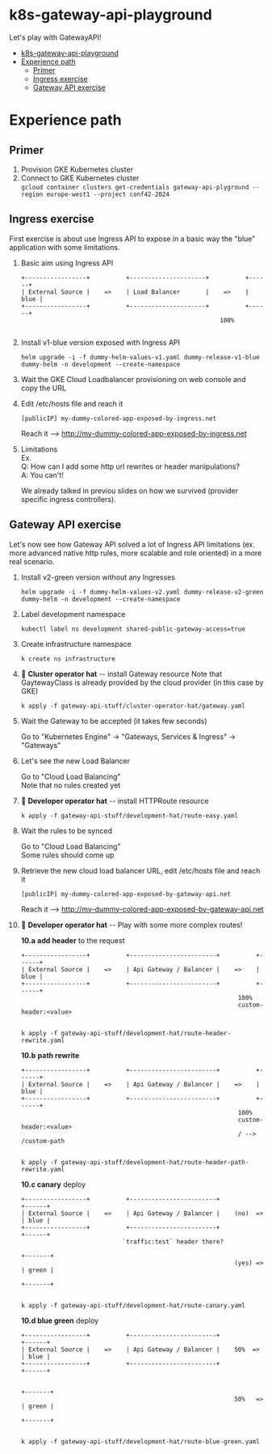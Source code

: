 # k8s-gateway-api-playground
Let's play with GatewayAPI!

- [k8s-gateway-api-playground](#k8s-gateway-api-playground)
- [Experience path](#experience-path)
  - [Primer](#primer)
  - [Ingress exercise](#ingress-exercise)
  - [Gateway API exercise](#gateway-api-exercise)

# Experience path
## Primer
1. Provision GKE Kubernetes cluster
2. Connect to GKE Kubernetes cluster\
    `gcloud container clusters get-credentials gateway-api-plyground --region europe-west1 --project conf42-2024`

## Ingress exercise
First exercise is about use Ingress API to expose in a basic way the "blue" application with some limitations.

1. Basic aim using Ingress API

    ```
    +-----------------+          +---------------------+          +------+
    | External Source |    =>    | Load Balancer       |    =>    | blue |
    +-----------------+          +---------------------+          +------+
                                                           100%
                                                
    ```

2. Install v1-blue version exposed with Ingress API
    ```
    helm upgrade -i -f dummy-helm-values-v1.yaml dummy-release-v1-blue dummy-helm -n development --create-namespace
    ```

3. Wait the GKE Cloud Loadbalancer provisioning on web console and copy the URL

4. Edit /etc/hosts file and reach it
    ```
    [publicIP] my-dummy-colored-app-exposed-by-ingress.net
    ```

    Reach it --> http://my-dummy-colored-app-exposed-by-ingress.net

5. Limitations\
   Ex. \
   Q: How can I add some http url rewrites or header manipulations?\
   A: You can't!

   We already talked in previou slides on how we survived (provider specific ingress controllers).

## Gateway API exercise
Let's now see how Gateway API solved a lot of Ingress API limitations (ex. more advanced native http rules, more scalable and role oriented) in a more real scenario.

1. Install v2-green version without any Ingresses
    ```
    helm upgrade -i -f dummy-helm-values-v2.yaml dummy-release-v2-green dummy-helm -n development --create-namespace
    ```

2. Label development namespace

    ```
    kubectl label ns development shared-public-gateway-access=true
    ```

3. Create infrastructure namespace
    ```
    k create ns infrastructure
    ```

4. 🧢 **Cluster operator hat** -- install Gateway resource
Note that GaytewayClass is already provided by the cloud provider (in this case by GKE)

    ```
    k apply -f gateway-api-stuff/cluster-operator-hat/gateway.yaml
    ```

5. Wait the Gateway to be accepted (it takes few seconds)

   Go to "Kubernetes Engine" -> "Gateways, Services & Ingress" -> "Gateways"

6. Let's see the new Load Balancer 

    Go to "Cloud Load Balancing"    
    Note that no rules created yet

7. 🧢 **Developer operator hat** -- install HTTPRoute resource

    ```
    k apply -f gateway-api-stuff/development-hat/route-easy.yaml
    ```

8. Wait the rules to be synced

    Go to "Cloud Load Balancing"    
    Some rules should come up

9. Retrieve the new cloud load balancer URL, edit /etc/hosts file and reach it
    ```
    [publicIP] my-dummy-colored-app-exposed-by-gateway-api.net
    ```

    Reach it --> http://my-dummy-colored-app-exposed-by-gateway-api.net


10. 🧢 **Developer operator hat** --  Play with some more complex routes!

    **10.a** **add header** to the request
    ```
    +-----------------+          +------------------------+          +------+
    | External Source |    =>    | Api Gateway / Balancer |    =>    | blue |
    +-----------------+          +------------------------+          +------+
                                                                100%
                                                                custom-header:<value>             
                                                
    ```
    ```
    k apply -f gateway-api-stuff/development-hat/route-header-rewrite.yaml
    ```

    **10.b** **path rewrite**
    ```
    +-----------------+          +------------------------+          +------+
    | External Source |    =>    | Api Gateway / Balancer |    =>    | blue |
    +-----------------+          +------------------------+          +------+
                                                                100%
                                                                custom-header:<value>       
                                                                / --> /custom-path      
                                                
    ```
    ```
    k apply -f gateway-api-stuff/development-hat/route-header-path-rewrite.yaml
    ```
    
    **10.c canary** deploy
    ```
    +-----------------+          +------------------------+             +------+
    | External Source |    =>    | Api Gateway / Balancer |    (no)  => | blue |
    +-----------------+          +------------------------+             +------+
                                `traffic:test` header there?       
                                                                        +-------+
                                                               (yes) => | green |
                                                                        +-------+
 
    ```
    ```
    k apply -f gateway-api-stuff/development-hat/route-canary.yaml
    ```
    
    **10.d blue green** deploy
    ```
    +-----------------+          +------------------------+             +------+
    | External Source |    =>    | Api Gateway / Balancer |    50%  =>  | blue |
    +-----------------+          +------------------------+             +------+

                                                                        +-------+
                                                               50%   => | green |
                                                                        +-------+
 
    ```

    ```
    k apply -f gateway-api-stuff/development-hat/route-blue-green.yaml
    ```
    